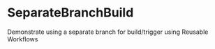 # SeparateBranchBuild
Demonstrate using a separate branch for build/trigger using Reusable Workflows
